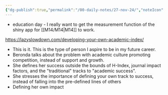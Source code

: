 ```yaml
---
{"dg-publish":true,"permalink":"/00-daily-notes/27-nov-24/","noteIcon":""}
---
```


- education day - I really want to get the measurement function of the shiny app for [[M14/M14\|M14]] to work.

https://lazyslowdown.com/developing-your-own-academic-index/
- This is it. This is the type of person I aspire to be in my future career. 
- Beronda talks about the problem with academic culture promoting competition, instead of support and growth.
- She defines her success outside the bounds of H-Index, journal impact factors, and the "traditional" tracks to "academic success". 
- She stresses the importance of defining your own track to success, instead of falling into the pre-defined lines of others
- Defining her own impact

